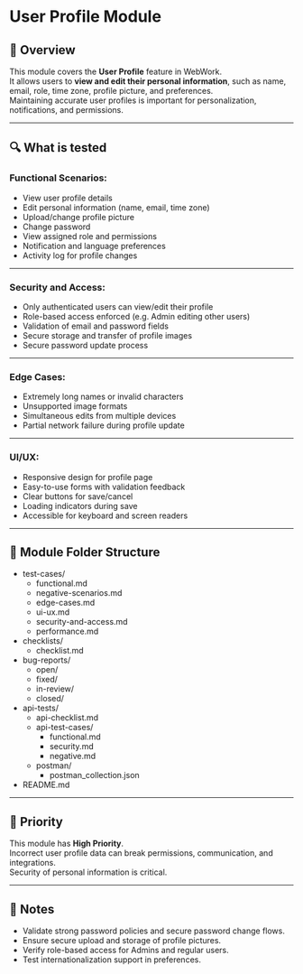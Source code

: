 # User Profile Module

## 📌 Overview

This module covers the **User Profile** feature in WebWork.  
It allows users to **view and edit their personal information**, such as name, email, role, time zone, profile picture, and preferences.  
Maintaining accurate user profiles is important for personalization, notifications, and permissions.

---

## 🔍 What is tested

### Functional Scenarios:
- View user profile details
- Edit personal information (name, email, time zone)
- Upload/change profile picture
- Change password
- View assigned role and permissions
- Notification and language preferences
- Activity log for profile changes

---

### Security and Access:
- Only authenticated users can view/edit their profile
- Role-based access enforced (e.g. Admin editing other users)
- Validation of email and password fields
- Secure storage and transfer of profile images
- Secure password update process

---

### Edge Cases:
- Extremely long names or invalid characters
- Unsupported image formats
- Simultaneous edits from multiple devices
- Partial network failure during profile update

---

### UI/UX:
- Responsive design for profile page
- Easy-to-use forms with validation feedback
- Clear buttons for save/cancel
- Loading indicators during save
- Accessible for keyboard and screen readers

---

## 📁 Module Folder Structure
- test-cases/
  - functional.md
  - negative-scenarios.md
  - edge-cases.md
  - ui-ux.md
  - security-and-access.md
  - performance.md
- checklists/
  - checklist.md
- bug-reports/
  - open/
  - fixed/
  - in-review/
  - closed/
- api-tests/
  - api-checklist.md
  - api-test-cases/
    - functional.md
    - security.md
    - negative.md
  - postman/
    - postman_collection.json
- README.md

---

## 🧪 Priority

This module has **High Priority**.  
Incorrect user profile data can break permissions, communication, and integrations.  
Security of personal information is critical.

---

## 📎 Notes

- Validate strong password policies and secure password change flows.
- Ensure secure upload and storage of profile pictures.
- Verify role-based access for Admins and regular users.
- Test internationalization support in preferences.